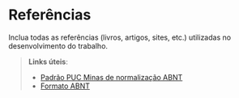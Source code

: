 # Referências

Inclua todas as referências (livros, artigos, sites, etc.) utilizadas no desenvolvimento do trabalho.

> **Links úteis**:
> - [Padrão PUC Minas de normalização ABNT](http://portal.pucminas.br/biblioteca/documentos/GUIA-COMPLETO-ABNT-Elaborar-formatar-trabalho-cientificoNOVO.pdf)
> - [Formato ABNT](https://www.normastecnicas.com/abnt/)
